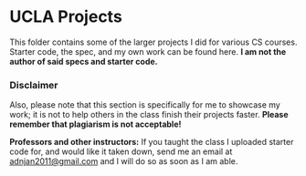 # UCLA Projects

This folder contains some of the larger projects I did for various CS courses.  Starter code, the spec, and my own work can be found here.  **I am not the author of said specs and starter code.**  

### Disclaimer
Also, please note that this section is specifically for me to showcase my work; it is not to help others in the class finish their projects faster.  **Please remember that plagiarism is not acceptable!**

**Professors and other instructors:**
If you taught the class I uploaded starter code for, and would like it taken down, send me an email at adnjan2011@gmail.com and I will do so as soon as I am able.
